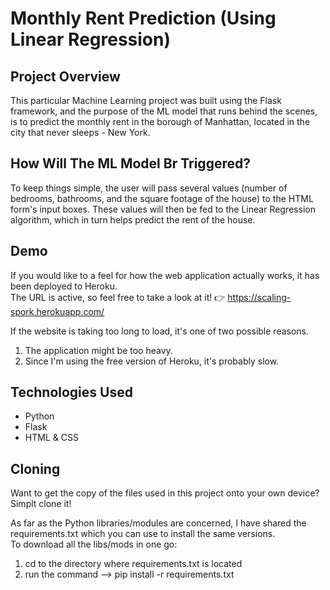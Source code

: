 # Monthly Rent Prediction (Using Linear Regression)

## Project Overview
This particular Machine Learning project was built using the Flask framework, and the purpose of the ML model that runs behind the scenes, is to predict the monthly rent in the borough of Manhattan, located in the city that never sleeps - New York.

## How Will The ML Model Br Triggered?
To keep things simple, the user will pass several values (number of bedrooms, bathrooms, and the square footage of the house) to the HTML form's input boxes. These values will then be fed to the Linear Regression algorithm, which in turn helps predict the rent of the house.

## Demo
If you would like to a feel for how the web application actually works, it has been deployed to Heroku.  
The URL is active, so feel free to take a look at it! 👉 https://scaling-spork.herokuapp.com/  
  
If the website is taking too long to load, it's one of two possible reasons.  
1. The application might be too heavy.
2. Since I'm using the free version of Heroku, it's probably slow.

## Technologies Used
* Python
* Flask
* HTML & CSS

## Cloning
Want to get the copy of the files used in this project onto your own device?  
Simplt clone it!  

As far as the Python libraries/modules are concerned, I have shared the requirements.txt which you can use to install the same versions.  
To download all the libs/mods in one go:  
1. cd to the directory where requirements.txt is located
2. run the command --> pip install -r requirements.txt
